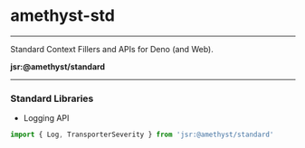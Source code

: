 
# amethyst-std

---

Standard Context Fillers and APIs for Deno (and Web).

**jsr:@amethyst/standard**

---

### Standard Libraries

- Logging API
```typescript
import { Log, TransporterSeverity } from 'jsr:@amethyst/standard'
```
